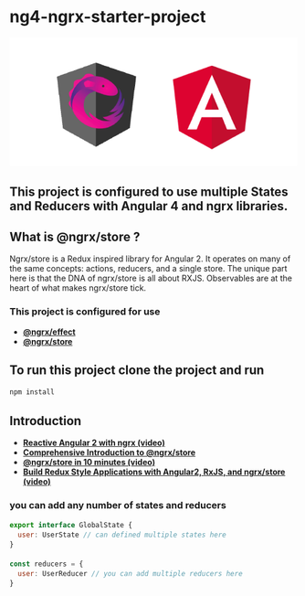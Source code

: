 # ng4-ngrx-starter-project

![ngrx-and-ng4](https://github.com/AjanthaB/ng4-ngrx-starter-project/blob/gh-pages/docs/img/ng4-ngrx.png)

## This project is configured to use multiple **States** and **Reducers** with **Angular 4** and **ngrx** libraries.

## What is @ngrx/store ?

Ngrx/store is a Redux inspired library for Angular 2. It operates on many of the same concepts: actions, reducers, and a single store. The unique part here is that the DNA of ngrx/store is all about RXJS. Observables are at the heart of what makes ngrx/store tick.

### This project is configured for use 
* **[@ngrx/effect](https://github.com/ngrx/store)** 
* **[@ngrx/store](https://github.com/ngrx/effects)**

## To run this project clone the project and run 
```javascript
npm install
```

## Introduction

* **[Reactive Angular 2 with ngrx (video)](https://youtu.be/mhA7zZ23Odw)**
* **[Comprehensive Introduction to @ngrx/store](https://gist.github.com/btroncone/a6e4347326749f938510)**
* **[@ngrx/store in 10 minutes (video)](https://egghead.io/lessons/angular-2-ngrx-store-in-10-minutes)**
* **[Build Redux Style Applications with Angular2, RxJS, and ngrx/store (video)](https://egghead.io/courses/building-a-time-machine-with-angular-2-and-rxjs)**



### you can add any number of states and reducers

```javascript
export interface GlobalState {
  user: UserState // can defined multiple states here
}

const reducers = {
  user: UserReducer // you can add multiple reducers here
}

```



